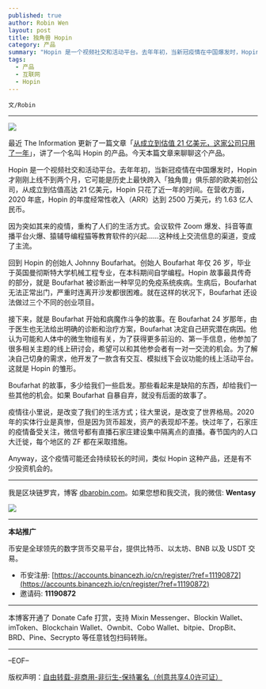 ```yaml
---
published: true
author: Robin Wen
layout: post
title: 独角兽 Hopin
category: 产品
summary: "Hopin 是一个视频社交和活动平台。去年年初，当新冠疫情在中国爆发时，Hopin 才刚刚上线不到两个月，它可能是历史上最快跨入「独角兽」俱乐部的欧美初创公司，从成立到估值高达 21 亿美元，Hopin 只花了近一年的时间。在营收方面，2020 年底，Hopin 的年度经常性收入（ARR）达到 2500 万美元，约 1.63 亿人民币。疫情往小里说，是改变了我们的生活方式；往大里说，是改变了世界格局。2020 年的实体行业是真惨，但是因为货币超发，资产的表现却不差。快过年了，石家庄的疫情备受关注，微信号都有直播石家庄建设集中隔离点的直播。春节国内的人口大迁徙，每个地区的 ZF 都在采取措施。Anyway，这个疫情可能还会持续较长的时间，类似 Hopin 这种产品，还是有不少投资机会的。"
tags:
  - 产品
  - 互联网
  - Hopin
---
```


`文/Robin`

***

![](https://cdn.dbarobin.com/e2ramzc.png)

最近 The Information 更新了一篇文章「[从成立到估值 21 亿美元，这家公司只用了一年](https://mp.weixin.qq.com/s/NB0QzNRS1wx3ZaGlUoG__Q)」，讲了一个名叫 Hopin 的产品。今天本篇文章来聊聊这个产品。

Hopin 是一个视频社交和活动平台。去年年初，当新冠疫情在中国爆发时，Hopin 才刚刚上线不到两个月，它可能是历史上最快跨入「独角兽」俱乐部的欧美初创公司，从成立到估值高达 21 亿美元，Hopin 只花了近一年的时间。在营收方面，2020 年底，Hopin 的年度经常性收入（ARR）达到 2500 万美元，约 1.63 亿人民币。

因为突如其来的疫情，重构了人们的生活方式。会议软件 Zoom 爆发、抖音等直播平台火爆、猿辅导编程猫等教育软件的兴起……这种线上交流信息的渠道，变成了主流。

回到 Hopin 的创始人 Johnny Boufarhat。创始人 Boufarhat 年仅 26 岁，毕业于英国曼彻斯特大学机械工程专业，在本科期间自学编程。Hopin 故事最具传奇的部分，就是 Boufarhat 被诊断出一种罕见的免疫系统疾病。生病后，Boufarhat 无法正常出门，严重时连离开沙发都很困难。就在这样的状况下，Boufarhat 还设法做过三个不同的创业项目。

接下来，就是 Boufarhat 开始和病魔作斗争的故事。在 Boufarhat 24 岁那年，由于医生也无法给出明确的诊断和治疗方案，Boufarhat 决定自己研究潜在病因。他认为可能和人体中的微生物组有关，为了获得更多前沿的、第一手信息，他参加了很多相关主题的线上研讨会，希望可以和其他参会者有一对一交流的机会。为了解决自己切身的需求，他开发了一款含有交互、模拟线下会议功能的线上活动平台。这就是 Hopin 的雏形。

Boufarhat 的故事，多少给我们一些启发。那些看起来是缺陷的东西，却给我们一些其他的机会。如果 Boufarhat 自暴自弃，就没有后面的故事了。

疫情往小里说，是改变了我们的生活方式；往大里说，是改变了世界格局。2020 年的实体行业是真惨，但是因为货币超发，资产的表现却不差。快过年了，石家庄的疫情备受关注，微信号都有直播石家庄建设集中隔离点的直播。春节国内的人口大迁徙，每个地区的 ZF 都在采取措施。

Anyway，这个疫情可能还会持续较长的时间，类似 Hopin 这种产品，还是有不少投资机会的。

***

我是区块链罗宾，博客 [dbarobin.com](https://dbarobin.com/)。如果您想和我交流，我的微信: **Wentasy**

![](https://cdn.dbarobin.com/v4yywe2.png)

***

**本站推广**

币安是全球领先的数字货币交易平台，提供比特币、以太坊、BNB 以及 USDT 交易。

* 币安注册: [https://accounts.binancezh.io/cn/register/?ref=11190872](https://accounts.binancezh.io/cn/register/?ref=11190872)
* 邀请码: **11190872**

***

本博客开通了 Donate Cafe 打赏，支持 Mixin Messenger、Blockin Wallet、imToken、Blockchain Wallet、Ownbit、Cobo Wallet、bitpie、DropBit、BRD、Pine、Secrypto 等任意钱包扫码转账。

<center>
    <div class="--donate-button"
         data-button-id="f8b9df0d-af9a-460d-8258-d3f435445075"
    ></div>
</center>

***

–EOF–

版权声明：[自由转载-非商用-非衍生-保持署名（创意共享4.0许可证）](http://creativecommons.org/licenses/by-nc-nd/4.0/deed.zh)